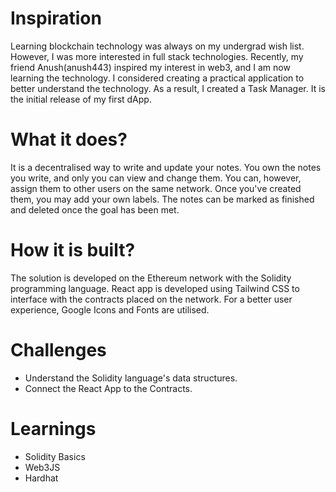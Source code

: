 
# Inspiration
Learning blockchain technology was always on my undergrad wish list. However, I was more interested in full stack technologies. Recently, my friend Anush(anush443) inspired my interest in web3, and I am now learning the technology. I considered creating a practical application to better understand the technology. As a result, I created a Task Manager. It is the initial release of my first dApp.

# What it does?
It is a decentralised way to write and update your notes. You own the notes you write, and only you can view and change them. You can, however, assign them to other users on the same network. Once you've created them, you may add your own labels. The notes can be marked as finished and deleted once the goal has been met.

# How it is built?

The solution is developed on the Ethereum network with the Solidity programming language. React app is developed using Tailwind CSS to interface with the contracts placed on the network. For a better user experience, Google Icons and Fonts are utilised.

# Challenges
* Understand the Solidity language's data structures. 
* Connect the React App to the Contracts.

# Learnings
* Solidity Basics
* Web3JS
* Hardhat
